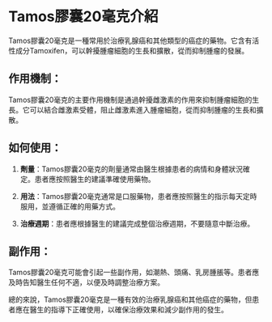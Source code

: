 # Tamos膠囊20毫克介紹
Tamos膠囊20毫克是一種常用於治療乳腺癌和其他類型的癌症的藥物。它含有活性成分Tamoxifen，可以幹擾腫瘤細胞的生長和擴散，從而抑制腫瘤的發展。
## 作用機制：
Tamos膠囊20毫克的主要作用機制是通過幹擾雌激素的作用來抑制腫瘤細胞的生長。它可以結合雌激素受體，阻止雌激素進入腫瘤細胞，從而抑制腫瘤的生長和擴散。
## 如何使用：
1. **劑量**：Tamos膠囊20毫克的劑量通常由醫生根據患者的病情和身體狀況確定。患者應按照醫生的建議準確使用藥物。
2. **用法**：Tamos膠囊20毫克通常是口服藥物，患者應按照醫生的指示每天定時服用，並遵循正確的用藥方式。
3. **治療週期**：患者應根據醫生的建議完成整個治療週期，不要隨意中斷治療。
## 副作用：
Tamos膠囊20毫克可能會引起一些副作用，如潮熱、頭痛、乳房腫脹等。患者應及時告知醫生任何不適，以便及時調整治療方案。
總的來說，Tamos膠囊20毫克是一種有效的治療乳腺癌和其他癌症的藥物，但患者應在醫生的指導下正確使用，以確保治療效果和減少副作用的發生。